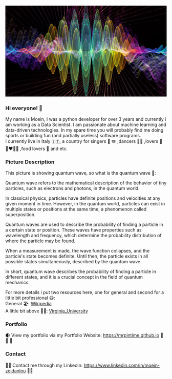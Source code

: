 ![Surgon](https://github.com/mrpintime/mrpintime/blob/main/Quantum.jpg)


### Hi everyone! 👋

My name is Moein, I was a python developer for over 3 years and currently i am working as a Data Scientist. I am passionate about machine learning and data-driven technologies. In my spare time you will probably find me doing sports or building fun (and partially useless) software programs.  
I currently live in Italy 🇮🇹, a country for singers 🎤 🪗 ,dancers 🕺💃 ,lovers 💌 👩‍❤️‍💋👨 ,food lovers 🍕 and etc.

### Picture Description

This picture is showing quantum wave, so what is the quantum wave 🤔:

Quantum wave refers to the mathematical description of the behavior of tiny particles, such as electrons and photons, in the quantum world.

In classical physics, particles have definite positions and velocities at any given moment in time. However, in the quantum world, particles can exist in multiple states or positions at the same time, a phenomenon called superposition.

Quantum waves are used to describe the probability of finding a particle in a certain state or position. These waves have properties such as wavelength and frequency, which determine the probability distribution of where the particle may be found.

When a measurement is made, the wave function collapses, and the particle's state becomes definite. Until then, the particle exists in all possible states simultaneously, described by the quantum wave.

In short, quantum wave describes the probability of finding a particle in different states, and it is a crucial concept in the field of quantum mechanics.

For more details i put two resources here, one for general and second for a little bit professional 😃:  
General 🏖️: [Wikipedia](https://en.wikipedia.org/wiki/Wave_function)  
A little bit above 😵‍💫: [Virginia_University](https://galileo.phys.virginia.edu/classes/751.mf1i.fall02/751WaveEquations.htm)  

### Portfolio  

🌒 View my portfolio via my Portfolio Website: https://mrpintime.github.io 🦉 🥰 💪  

### Contact

💪🏼 Contact me through my Linkedin: https://www.linkedin.com/in/moein-zeidanlou 💪🏼
